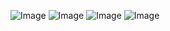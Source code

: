 ![Image](https://github.com/user-attachments/assets/d6e73c69-63a8-4ca7-9d22-1d8c4b41f452)
![Image](https://github.com/user-attachments/assets/bcfdf7ca-2154-48bd-ad3f-a0b6c7cbea97)
![Image](https://github.com/user-attachments/assets/33c6257d-f813-4413-aed7-dab18a93d21c)
![Image](https://github.com/user-attachments/assets/3b627e14-ecec-4188-ad50-184eadf386aa)
